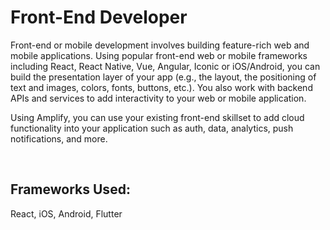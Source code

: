 # Front-End Developer

Front-end or mobile development involves building feature-rich web and mobile applications. Using popular front-end web or mobile frameworks including React, React Native, Vue, Angular, Iconic or iOS/Android, you can build the presentation layer of your app (e.g., the layout, the positioning of text and images, colors, fonts, buttons, etc.). You also work with backend APIs and services to add interactivity to your web or mobile application.

Using Amplify, you can use your existing front-end skillset to add cloud functionality into your application such as auth, data, analytics, push notifications, and more.

<br/>

## Frameworks Used:

React, iOS, Android, Flutter
